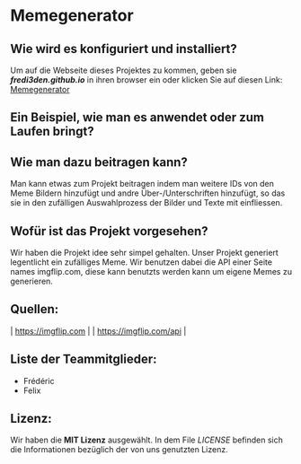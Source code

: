 # Memegenerator

## Wie wird es konfiguriert und installiert?

Um auf die Webseite dieses Projektes zu kommen, geben sie ***fredi3den.github.io*** in ihren browser ein oder klicken Sie auf diesen Link: [Memegenerator](https://fredi3den.github.io)

## Ein Beispiel, wie man es anwendet oder zum Laufen bringt?

## Wie man dazu beitragen kann?

Man kann etwas zum Projekt beitragen indem man weitere IDs von den Meme Bildern hinzufügt und andre Über-/Unterschriften hinzufügt, so das sie in den zufälligen Auswahlprozess der Bilder und Texte mit einfliessen.

## Wofür ist das Projekt vorgesehen?

Wir haben die Projekt idee sehr simpel gehalten.
Unser Projekt generiert legentlicht ein zufälliges Meme.
Wir benutzen dabei die API einer Seite names imgflip.com, diese kann benutzts werden kann um eigene Memes zu generieren.

## Quellen:

| https://imgflip.com |
| https://imgflip.com/api |

## Liste der Teammitglieder:
 * Frédéric
 * Felix

## Lizenz:

Wir haben die **MIT Lizenz** ausgewählt.
In dem File _LICENSE_ befinden sich die Informationen bezüglich der von uns genutzten Lizenz.

